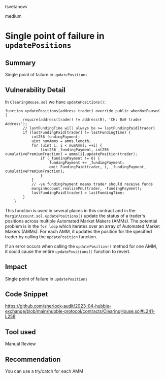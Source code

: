 tsvetanovv

medium

# Single point of failure in `updatePositions`

## Summary

Single point of failure in `updatePositions`

## Vulnerability Detail

In `ClearingHouse.sol` we have `updatePositions()`:

```solidity
function updatePositions(address trader) override public whenNotPaused { 
        require(address(trader) != address(0), 'CH: 0x0 trader Address');
        // lastFundingTime will always be >= lastFundingPaid[trader]
        if (lastFundingPaid[trader] != lastFundingTime) {
            int256 fundingPayment;
            uint numAmms = amms.length;
            for (uint i; i < numAmms; ++i) {
                (int256 _fundingPayment, int256 cumulativePremiumFraction) = amms[i].updatePosition(trader);
                if (_fundingPayment != 0) {
                    fundingPayment += _fundingPayment;
                    emit FundingPaid(trader, i, _fundingPayment, cumulativePremiumFraction);
                }
            }
            // -ve fundingPayment means trader should receive funds
            marginAccount.realizePnL(trader, -fundingPayment);
            lastFundingPaid[trader] = lastFundingTime;
        }
    }
```

This function is used in several places in this contract and in the `MarginAccount.sol`.
`updatePositions()` update the status of a trader's positions across multiple Automated Market Makers (AMMs).
The potential problem is in the  `for loop` which iterates over an array of Automated Market Makers (AMMs). For each AMM, it updates the position for the specified trader by calling the `updatePosition` function.

If an error occurs when calling the `updatePosition()` method for one AMM, it could cause the entire `updatePositions()` function to revert.

## Impact

Single point of failure in `updatePositions`

## Code Snippet

https://github.com/sherlock-audit/2023-04-hubble-exchange/blob/main/hubble-protocol/contracts/ClearingHouse.sol#L241-L258

## Tool used

Manual Review

## Recommendation

You can use a try/catch for each AMM